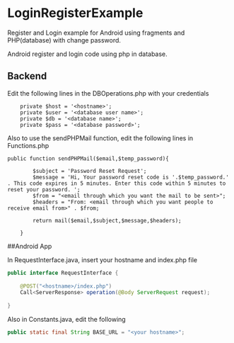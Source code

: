 # LoginRegisterExample
Register and Login example for Android using fragments and PHP(database) with change password.

Android register and login code using php in database.

## Backend

Edit the following lines in the DBOperations.php with your credentials
```
    private $host = '<hostname>';
    private $user = '<database user name>';
    private $db = '<database name>';
    private $pass = '<database password>';
```
Also to use the sendPHPMail function, edit the following lines in Functions.php
```
public function sendPHPMail($email,$temp_password){
 
        $subject = 'Password Reset Request';
        $message = 'Hi, Your password reset code is '.$temp_password.' . This code expires in 5 minutes. Enter this code within 5 minutes to reset your password. ';
        $from = "<email through which you want the mail to be sent>";
        $headers = "From: <email through which you want people to receive email from>" . $from;
 
        return mail($email,$subject,$message,$headers);
 
    }
```

##Android App

In RequestInterface.java, insert your hostname and index.php file
```java
public interface RequestInterface {
 
    @POST("<hostname>/index.php")
    Call<ServerResponse> operation(@Body ServerRequest request);
 
}
```

Also in Constants.java, edit the following
```java
public static final String BASE_URL = "<your hostname>";
```
